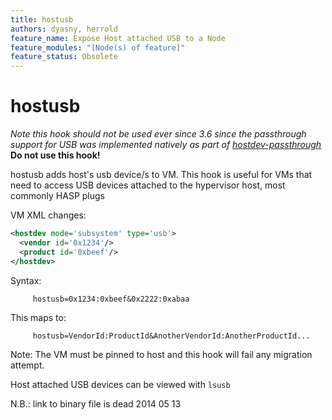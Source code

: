 ```yaml
---
title: hostusb
authors: dyasny, herrold
feature_name: Expose Host attached USB to a Node
feature_modules: "[Node(s) of feature]"
feature_status: Obsolete
---
```


# hostusb

*Note this hook should not be used ever since 3.6 since the passthrough support for USB was implemented natively as part of [hostdev-passthrough](/develop/release-management/features/virt/hostdev-passthrough.html)*<br>
**Do not use this hook!**

hostusb adds host's usb device/s to VM. This hook is useful for VMs that need to access USB devices attached to the hypervisor host, most commonly HASP plugs

VM XML changes:

```xml
<hostdev mode='subsystem' type='usb'>
  <vendor id='0x1234'/>
  <product id='0xbeef'/>
</hostdev>
```

Syntax:

         hostusb=0x1234:0xbeef&0x2222:0xabaa

This maps to:

         hostusb=VendorId:ProductId&AnotherVendorId:AnotherProductId...

Note: The VM must be pinned to host and this hook will fail any migration attempt.

Host attached USB devices can be viewed with `lsusb`

N.B.: link to binary file is dead 2014 05 13

